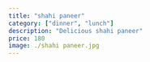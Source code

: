 ```yaml
---
title: "shahi paneer"
category: ["dinner", "lunch"]
description: "Delicious shahi paneer"
price: 180
image: ./shahi paneer.jpg
---
```

